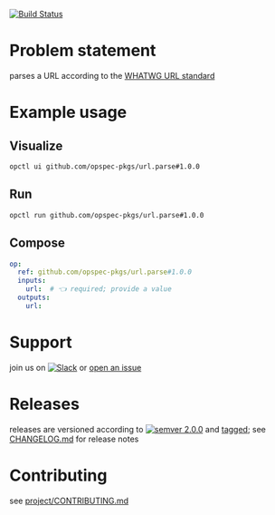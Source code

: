 [![Build Status](https://github.com/opspec-pkgs/url.parse/workflows/build/badge.svg?branch=main)](https://github.com/opspec-pkgs/url.parse/actions?query=workflow%3Abuild+branch%3Amain)

# Problem statement

parses a URL according to the [WHATWG URL standard](https://url.spec.whatwg.org/)

# Example usage

## Visualize

```shell
opctl ui github.com/opspec-pkgs/url.parse#1.0.0
```

## Run

```
opctl run github.com/opspec-pkgs/url.parse#1.0.0
```

## Compose

```yaml
op:
  ref: github.com/opspec-pkgs/url.parse#1.0.0
  inputs:
    url:  # 👈 required; provide a value
  outputs:
    url:
```

# Support

join us on
[![Slack](https://img.shields.io/badge/slack-opctl-E01563.svg)](https://join.slack.com/t/opctl/shared_invite/zt-51zodvjn-Ul_UXfkhqYLWZPQTvNPp5w)
or
[open an issue](https://github.com/opspec-pkgs/url.parse/issues)

# Releases

releases are versioned according to
[![semver 2.0.0](https://img.shields.io/badge/semver-2.0.0-brightgreen.svg)](http://semver.org/spec/v2.0.0.html)
and [tagged](https://git-scm.com/book/en/v2/Git-Basics-Tagging); see
[CHANGELOG.md](CHANGELOG.md) for release notes

# Contributing

see
[project/CONTRIBUTING.md](https://github.com/opspec-pkgs/project/blob/main/CONTRIBUTING.md)
